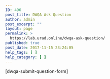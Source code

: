 ```yaml
---
ID: 496
post_title: DWQA Ask Question
author: admin
post_excerpt: ""
layout: page
permalink: >
  https://lab.urad.online/dwqa-ask-question/
published: true
post_date: 2017-11-15 23:24:05
help_tags: [ ]
help_category: [ ]
---
```

[dwqa-submit-question-form]